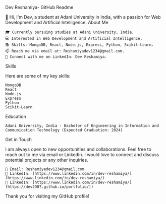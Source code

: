 Dev Reshamiya- GitHub Readme

👋 Hi, I'm Dev, a student at Adani University in India, with a passion for Web Development and Artificial Intelligence.
About Me

    🎓 Currently pursuing studies at Adani University, India.
    💻 Interested in Web Development and Artificial Intelligence.
    📚 Skills: MongoDB, React, Node.js, Express, Python, Scikit-Learn.
    📫 Reach me via email at: Reshamiyadev1234@gmail.com.
    🔗 Connect with me on LinkedIn: Dev Reshamiya.

Skills

Here are some of my key skills:

    MongoDB
    React
    Node.js
    Express
    Python
    Scikit-Learn

Education

    Adani University, India - Bachelor of Engineering in Information and Communication Technology (Expected Graduation: 2024)

Get in Touch

I am always open to new opportunities and collaborations. Feel free to reach out to me via email or LinkedIn. I would love to connect and discuss potential projects or any other inquiries.

    📧 Email: Reshamiyadev1234@gmail.com
    🔗 LinkedIn: [https://www.linkedin.com/in/dev-reshamiya/](https://www.linkedin.com/in/dev-reshamiya/)
    🔗 LinkedIn: [https://www.linkedin.com/in/dev-reshamiya/](https://dev2907.github.io/portfolio/))

Thank you for visiting my GitHub profile!
